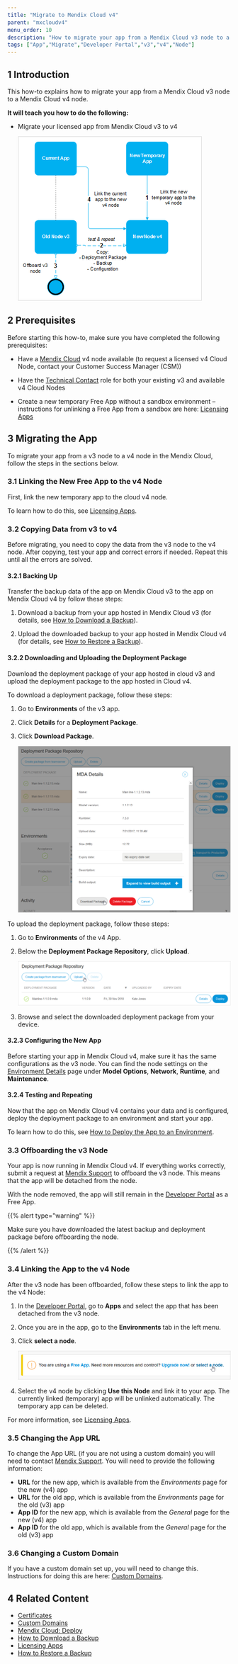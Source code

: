 ```yaml
---
title: "Migrate to Mendix Cloud v4"
parent: "mxcloudv4"
menu_order: 10
description: "How to migrate your app from a Mendix Cloud v3 node to a Mendix Cloud v4 node."
tags: ["App","Migrate","Developer Portal","v3","v4","Node"]
---
```


## 1 Introduction

This how-to explains how to migrate your app from a Mendix Cloud v3 node to a Mendix Cloud v4 node.

**It will teach you how to do the following:**

*   Migrate your licensed app from Mendix Cloud v3 to v4

    ![](attachments/migrating-to-v4/migratev4.png)

## 2 Prerequisites

Before starting this how-to, make sure you have completed the following prerequisites:

* Have a [Mendix Cloud](mendix-cloud-deploy) v4 node available (to request a licensed v4 Cloud Node, contact your Customer Success Manager (CSM))

* Have the [Technical Contact](/developerportal/company-app-roles/technical-contact) role for both your existing v3 and available v4 Cloud Nodes

* Create a new temporary Free App without a sandbox environment – instructions for unlinking a Free App from a sandbox are here: [Licensing Apps](licensing-apps#unlink)

## 3 Migrating the App

To migrate your app from a v3 node to a v4 node in the Mendix Cloud, follow the steps in the sections below.

### 3.1 Linking the New Free App to the v4 Node

First, link the new temporary app to the cloud v4 node.

To learn how to do this, see [Licensing Apps](licensing-apps#licensed-node).

### 3.2 Copying Data from v3 to v4

Before migrating, you need to copy the data from the v3 node to the v4 node. After copying, test your app and correct errors if needed. Repeat this until all the errors are solved.

#### 3.2.1 Backing Up

Transfer the backup data of the app on Mendix Cloud v3 to the app on Mendix Cloud v4 by follow these steps:

1. Download a backup from your app hosted in Mendix Cloud v3 (for details, see [How to Download a Backup](/developerportal/operate/download-backup)).

2. Upload the downloaded backup to your app hosted in Mendix Cloud v4 (for details, see [How to Restore a Backup](/developerportal/operate/restore-backup)).

#### 3.2.2 Downloading and Uploading the Deployment Package

Download the deployment package of your app hosted in cloud v3 and upload the deployment package to the app hosted in Cloud v4.

To download a deployment package, follow these steps:

1. Go to **Environments** of the v3 app.

2. Click **Details** for a **Deployment Package**.

3. Click **Download Package**.

    ![](attachments/migrating-to-v4/download-package.png)

To upload the deployment package, follow these steps:

1. Go to **Environments** of the v4 App.

2. Below the **Deployment Package Repository**, click **Upload**.

    ![](attachments/migrating-to-v4/upload-package.png)

3. Browse and select the downloaded deployment package from your device.

#### 3.2.3 Configuring the New App

Before starting your app in Mendix Cloud v4, make sure it has the same configurations as the v3 node. You can find the node settings on the [Environment Details](environments-details) page under **Model Options**, **Network**, **Runtime**, and **Maintenance**.

#### 3.2.4 Testing and Repeating

Now that the app on Mendix Cloud v4 contains your data and is configured, deploy the deployment package to an environment and start your app.

To learn how to do this, see [How to Deploy the App to an Environment](mendix-cloud-deploy#4-deploy-the-app-to-an-environment).

### 3.3 Offboarding the v3 Node

Your app is now running in Mendix Cloud v4. If everything works correctly, submit a request at [Mendix Support](https://support.mendix.com) to offboard the v3 node. This means that the app will be detached from the node.

With the node removed, the app will still remain in the [Developer Portal](http://home.mendix.com) as a Free App.

{{% alert type="warning" %}}

Make sure you have downloaded the latest backup and deployment package before offboarding the node.

{{% /alert %}}

### 3.4 Linking the App to the v4 Node

After the v3 node has been offboarded, follow these steps to link the app to the v4 Node:

1.  In the [Developer Portal](http://home.mendix.com), go to **Apps** and select the app that has been detached from the v3 node.

2.  Once you are in the app, go to the **Environments** tab in the left menu.

3.  Click **select a node**.

    ![](attachments/migrating-to-v4/select-a-node.png)

4.  Select the v4 node by clicking **Use this Node** and link it to your app. The currently linked (temporary) app will be unlinked automatically. The temporary app can be deleted.

For more information, see [Licensing Apps](licensing-apps).

### 3.5 Changing the App URL

To change the App URL (if you are not using a custom domain) you will need to contact [Mendix Support](https://support.mendix.com). You will need to provide the following information:

* **URL** for the new app, which is available from the *Environments* page for the new (v4) app
* **URL** for the old app, which is available from the *Environments* page for the old (v3) app
* **App ID** for the new app, which is available from the *General* page for the new (v4) app
* **App ID** for the old app, which is available from the *General* page for the old (v3) app

### 3.6 Changing a Custom Domain

If you have a custom domain set up, you will need to change this. Instructions for doing this are here: [Custom Domains](custom-domains).

## 4 Related Content

*   [Certificates](certificates)
*   [Custom Domains](custom-domains)
*   [Mendix Cloud: Deploy](mendix-cloud-deploy)
*   [How to Download a Backup](/developerportal/operate/download-backup)
*   [Licensing Apps](licensing-apps)
*   [How to Restore a Backup](/developerportal/operate/restore-backup)
